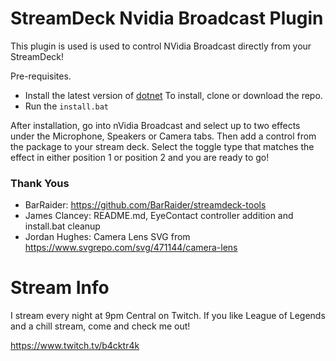 # StreamDeck Nvidia Broadcast Plugin

This plugin is used is used to control NVidia Broadcast directly from your StreamDeck!

Pre-requisites. 
   * Install the latest version of [dotnet](https://dotnet.microsoft.com/en-us/download)
To install, clone or download the repo.
   * Run the `install.bat`


After installation, go into nVidia Broadcast and select up to two effects under the Microphone, Speakers or Camera tabs. Then add a control from the package to your stream deck. Select the toggle type that matches the effect in either position 1 or position 2 and you are ready to go!


### Thank Yous
* BarRaider: https://github.com/BarRaider/streamdeck-tools
* James Clancey: README.md, EyeContact controller addition and install.bat cleanup
* Jordan Hughes: Camera Lens SVG from https://www.svgrepo.com/svg/471144/camera-lens


# Stream Info
I stream every night at 9pm Central on Twitch. If you like League of Legends and a chill stream, come and check me out!

https://www.twitch.tv/b4cktr4k




